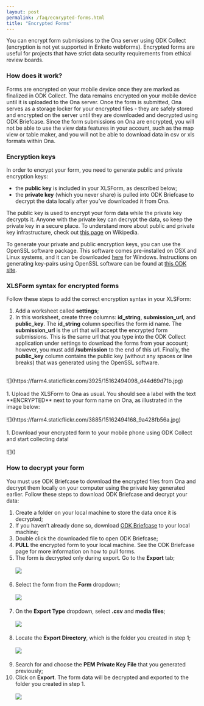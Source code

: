 ```yaml
---
layout: post
permalink: /faq/ecnrypted-forms.html
title: "Encrypted Forms"
---
```


You can encrypt form submissions to the Ona server using ODK Collect (encryption is not yet supported in Enketo webforms). Encrypted forms are useful for projects that have strict data security requirements from ethical review boards.  

### How does it work?

Forms are encrypted on your mobile device once they are marked as finalized in ODK Collect. The data remains encrypted on your mobile device until it is uploaded to the Ona server.  Once the form is submitted, Ona serves as a storage locker for your encrypted files - they are safely stored and encrypted on the server until they are downloaded and decrypted using ODK Briefcase.  Since the form submissions on Ona are encrypted, you will not be able to use the view data features in your account, such as the map view or table maker, and you will not be able to download data in csv or xls formats within Ona.  

### Encryption keys

In order to encrypt your form, you need to generate public and private encryption keys:

* the **public key** is included in your XLSForm, as described below; 
* the **private key** (which you never share) is pulled into ODK Briefcase to decrypt the data locally after you’ve downloaded it from Ona.

The public key is used to encrypt your form data while the private key decrypts it. Anyone with the private key can decrypt the data, so keep the private key in a secure place. To understand more about public and private key infrastructure, check out [this page](http://en.wikipedia.org/wiki/Public-key_cryptography) on Wikipedia.

To generate your private and public encryption keys, you can use the OpenSSL software package.  This software comes pre-installed on OSX and Linux systems, and it can be downloaded [here](http://slproweb.com/products/Win32OpenSSL.html) for Windows.  Instructions on generating key-pairs using OpenSSL software can be found at [this ODK site](http://opendatakit.org/help/encrypted-forms/).  

### XLSForm syntax for encrypted forms

Follow these steps to add the correct encryption syntax in your XLSForm:

1. Add a worksheet called **settings**;
1. In this worksheet, create three columns: **id_string**, **submission_url**, and **public_key**. The **id_string** column specifies the form id name.  The **submission_url** is the url that will accept the encrypted form submissions.  This is the same url that you type into the ODK Collect application under settings to download the forms from your account; however, you must add **/submission** to the end of this url.  Finally, the **public_key** column contains the public key (without any spaces or line breaks) that was generated using the OpenSSL software.   
<br>
![](https://farm4.staticflickr.com/3925/15162494098_d44d69d71b.jpg)
<br><br>
1. Upload the XLSForm to Ona as usual. You should see a label with the text **ENCRYPTED** next to your form name on Ona, as illustrated in the image below:
<br><br>
![](https://farm4.staticflickr.com/3885/15162494168_9a428fb56a.jpg)
<br><br>
1. Download your encrypted form to your mobile phone using ODK Collect and start collecting data!
<br><br>
![]()

### How to decrypt your form

You must use ODK Briefcase to download the encrypted files from Ona and decrypt them locally on your computer using the private key generated earlier. Follow these steps to download ODK Briefcase and decrypt your data: 

1. Create a folder on your local machine to store the data once it is decrypted; 
1. If you haven’t already done so, download [ODK Briefcase](http://opendatakit.org/use/briefcase/) to your local machine;
1. Double click the downloaded file to open ODK Briefcase;
1. **PULL** the encrypted form to your local machine.  See the ODK Briefcase page for more information on how to pull forms.
1. The form is decrypted only during export. Go to the **Export** tab;
<br><br>
![](https://farm4.staticflickr.com/3874/15162544187_67d921e139.jpg)
<br><br>
1. Select the form from the **Form** dropdown;
<br><br>
![](https://farm4.staticflickr.com/3858/15348761702_ef299d25bb.jpg)
<br><br>
1. On the **Export Type** dropdown, select **.csv** and **media files**;
<br><br>
![](https://farm3.staticflickr.com/2943/15348761732_e2e89bd634.jpg)
<br><br>
1. Locate the **Export Directory**, which is the folder you created in step 1;
<br><br>
![](https://farm4.staticflickr.com/3927/15162313579_383bec78e2.jpg)
<br><br>
1. Search for and choose the **PEM Private Key File** that you generated previously;
1. Click on **Export**. The form data will be decrypted and exported to the folder you created in step 1.
<br><br>
![](https://farm3.staticflickr.com/2941/15349066455_dd6745eba9.jpg)
